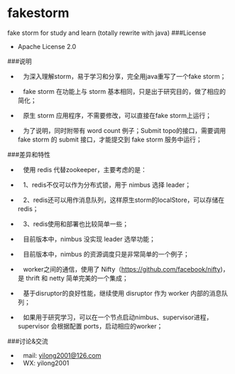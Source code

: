 # fakestorm
fake storm for study and learn  (totally rewrite with java)
###License
* Apache License 2.0 

###说明
*    为深入理解storm，易于学习和分享，完全用java重写了一个fake storm；
*    fake storm 在功能上与 storm 基本相同，只是出于研究目的，做了相应的简化；

*    原生 storm 应用程序，不需要修改，可以直接在fake storm上运行；
*    为了说明，同时附带有 word count 例子；Submit topo的接口，需要调用 fake storm 的 submit 接口，才能提交到 fake storm 服务中运行；

###差异和特性
*    使用 redis 代替zookeeper，主要考虑的是：
*    1、redis不仅可以作为分布式锁，用于 nimbus 选择 leader；
*    2、redis还可以用作消息队列，这样原生storm的localStore，可以存储在redis；
*    3、redis使用和部署也比较简单一些；

*    目前版本中，nimbus 没实现 leader 选举功能；
*    目前版本中，nimbus 的资源调度只是非常简单的一个例子；

*    worker之间的通信，使用了 Nifty（https://github.com/facebook/nifty)，是 thrift 和 netty 简单完美的一个集成；
*    基于disruptor的良好性能，继续使用 disruptor 作为 worker 内部的消息队列；

*    如果用于研究学习，可以在一个节点启动nimbus、supervisor进程，supervisor 会根据配置 ports，启动相应的worker；

###讨论&交流
*    mail: yilong2001@126.com
*    WX: yilong2001
